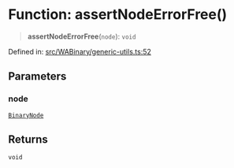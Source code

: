 # Function: assertNodeErrorFree()

> **assertNodeErrorFree**(`node`): `void`

Defined in: [src/WABinary/generic-utils.ts:52](https://github.com/Fokusdotid/Baileys/blob/c0c23ce3104b65dfcc64246c9ee8a49ef38993b5/src/WABinary/generic-utils.ts#L52)

## Parameters

### node

[`BinaryNode`](../type-aliases/BinaryNode.md)

## Returns

`void`
